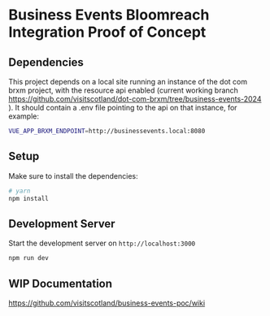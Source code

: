 # Business Events Bloomreach Integration Proof of Concept

## Dependencies 

This project depends on a local site running an instance of the dot com brxm project, with the resource api enabled (current working branch https://github.com/visitscotland/dot-com-brxm/tree/business-events-2024 ). It should contain a .env file pointing to the api on that instance, for example:

```bash
VUE_APP_BRXM_ENDPOINT=http://businessevents.local:8080
```

## Setup

Make sure to install the dependencies:

```bash
# yarn
npm install
```

## Development Server

Start the development server on `http://localhost:3000`

```bash
npm run dev
```

## WIP Documentation

https://github.com/visitscotland/business-events-poc/wiki
